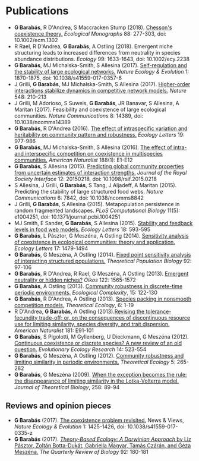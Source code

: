 Publications
============

* **G Barabás**, R D'Andrea, S Maccracken Stump (2018). [Chesson's coexistence theory.](./publications/chesson_final.pdf) *Ecological Monographs* 88: 277-303, doi: 10.1002/ecm.1302
* R Rael, R D'Andrea, **G Barabás**, A Ostling (2018). Emergent niche structuring leads to increased differences from neutrality in species abundance distributions. *Ecology* 99: 1633-1643, doi: 10.1002/ecy.2238
* **G Barabás**, MJ Michalska-Smith, S Allesina (2017). [Self-regulation and the stability of large ecological networks.](./publications/diagonal_final.pdf) *Nature Ecology & Evolution* 1: 1870-1875, doi: 10.1038/s41559-017-0357-6
* J Grilli, **G Barabás**, MJ Michalska-Smith, S Allesina (2017). [Higher-order interactions stabilize dynamics in competitive network models.](./publications/higherorder_final.pdf) *Nature* 548: 210-213
* J Grilli, M Adorioso, S Suweis, **G Barabás**, JR Banavar, S Allesina, A Maritan (2017). Feasibility and coexistence of large ecological communities. *Nature Communications* 8: 14389, doi: 10.1038/ncomms14389
* **G Barabás**, R D'Andrea (2016). [The effect of intraspecific variation and heritability on community pattern and robustness.](./publications/intravar_final.pdf) *Ecology Letters* 19: 977-986
* **G Barabás**, MJ Michalska-Smith, S Allesina (2016). [The effect of intra- and interspecific competition on coexistence in multispecies communities.](./publications/intrainter_final.pdf) *American Naturalist* 188(1): E1-E12
* **G Barabás**, S Allesina (2015). [Predicting global community properties from uncertain estimates of interaction strengths.](./publications/binnedmatrix_final.pdf) *Journal of the Royal Society Interface* 12: 20150218, doi: 10.1098/rsif.2015.0218
* S Allesina, J Grilli, **G Barabás**, S Tang, J Aljadeff, A Maritan (2015). Predicting the stability of large structured food webs. *Nature Communications* 6: 7842, doi: 10.1038/ncomms8842
* J Grilli, **G Barabás**, S Allesina (2015). Metapopulation persistence in random fragmented landscapes. *PLoS Computational Biology* 11(5): e1004251, doi: 10.1371/journal.pcbi.1004251
* MJ Smith, E Sander, **G Barabás**, S Allesina (2015). [Stability and feedback levels in food web models.](./publications/neutelcomment_final.pdf) *Ecology Letters* 18: 593-595
* **G Barabás**, L Pásztor, G Meszéna, A Ostling (2014). [Sensitivity analysis of coexistence in ecological communities: theory and application.](./publications/cwsa_final.pdf) *Ecology Letters* 17: 1479-1494
* **G Barabás**, G Meszéna, A Ostling (2014). [Fixed point sensitivity analysis of interacting structured populations.](./publications/structrob_final.pdf) *Theoretical Population Biology* 92: 97-106
* **G Barabás**, R D'Andrea, R Rael, G Meszéna, A Ostling (2013). [Emergent neutrality or hidden niches?](./publications/vergnon_final.pdf) *Oikos* 122: 1565-1572
* **G Barabás**, A Ostling (2013). [Community robustness in discrete-time periodic environments.](./publications/disc_final.pdf) *Ecological Complexity*, 15: 122-130
* **G Barabás**, R D'Andrea, A Ostling (2013). [Species packing in nonsmooth competition models.](./publications/kinky_final.pdf) *Theoretical Ecology*, 6: 1-19
* R D'Andrea, **G Barabás**, A Ostling (2013).[Revising the tolerance-fecundity trade-off; or, on the consequences of discontinuous resource use for limiting similarity, species diversity, and trait dispersion.](./publications/tfm_final.pdf) *American Naturalist* 181: E91-101
* **G Barabás**, S Pigolotti, M Gyllenberg, U Dieckmann, G Meszéna (2012). [Continuous coexistence or discrete species? A new review of an old question.](./publications/contcoex_final.pdf) *Evolutionary Ecology Research* 14: 523-554
* **G Barabás**, G Meszéna, A Ostling (2012). [Community robustness and limiting similarity in periodic environments.](./publications/cycle_final.pdf) *Theoretical Ecology* 5: 265-282
* **G Barabás**, G Meszéna (2009). [When the exception becomes the rule: the disappearance of limiting similarity in the Lotka-Volterra model.](./publications/packing_final.pdf) *Journal of Theoretical Biology*, 258: 89-94

Reviews and opinion pieces
--------------------------

* **G Barabás** (2017). [The coexistence problem revisited.](./publications/neenav_final.pdf) News & Views, *Nature Ecology & Evolution* 1: 1425-1426, doi: 10.1038/s41559-017-0335-z
* **G Barabás** (2017). [*Theory-Based Ecology: A Darwinian Approach* by Liz Pásztor, Zoltán Botta-Dukát, Gabriella Magyar, Tamás Czárán, and Géza Meszéna.](./publications/qrb_final.pdf.pdf) *The Quarterly Review of Biology* 92: 180-181
